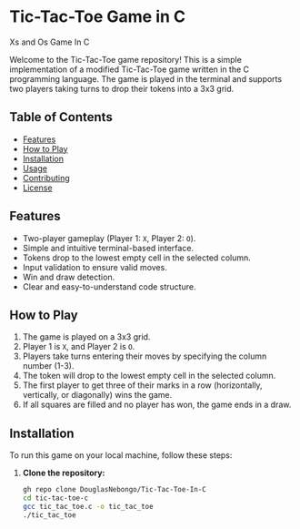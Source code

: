 # Tic-Tac-Toe Game in C
Xs and Os Game In C

Welcome to the Tic-Tac-Toe game repository! This is a simple implementation of a modified Tic-Tac-Toe game written in the C programming language. The game is played in the terminal and supports two players taking turns to drop their tokens into a 3x3 grid.

## Table of Contents
- [Features](#features)
- [How to Play](#how-to-play)
- [Installation](#installation)
- [Usage](#usage)
- [Contributing](#contributing)
- [License](#license)

## Features
- Two-player gameplay (Player 1: `X`, Player 2: `O`).
- Simple and intuitive terminal-based interface.
- Tokens drop to the lowest empty cell in the selected column.
- Input validation to ensure valid moves.
- Win and draw detection.
- Clear and easy-to-understand code structure.

## How to Play
1. The game is played on a 3x3 grid.
2. Player 1 is `X`, and Player 2 is `O`.
3. Players take turns entering their moves by specifying the column number (1-3).
4. The token will drop to the lowest empty cell in the selected column.
5. The first player to get three of their marks in a row (horizontally, vertically, or diagonally) wins the game.
6. If all squares are filled and no player has won, the game ends in a draw.

## Installation
To run this game on your local machine, follow these steps:

1. **Clone the repository:**
   ```bash
   gh repo clone DouglasNebongo/Tic-Tac-Toe-In-C
   cd tic-tac-toe-c
   gcc tic_tac_toe.c -o tic_tac_toe
   ./tic_tac_toe
